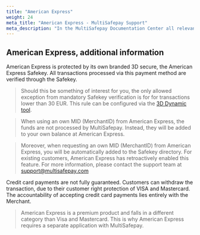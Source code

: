 ```yaml
---
title: "American Express"
weight: 24
meta_title: "American Express - MultiSafepay Support"
meta_description: "In the MultiSafepay Documentation Center all relevant information regarding our Plugins and API. As well as Support pages for Payment Method, Tools and General Questions. You can also find the contact details of our Support Team and Integration Team."
---
```

## American Express, additional information 
American Express is protected by its own branded 3D secure, the American Express Safekey. All transactions processed via this payment method are verified through the Safekey. 

> Should this be something of interest for you, the only allowed exception from mandatory Safekey verification is for for transactions lower than 30 EUR. This rule can be configured via the [3D Dynamic tool](/tools/server2server/3d-dynamics/).

> When using an own MID (MerchantID) from American Express, the funds are not processed by MultiSafepay. Instead, they will be added to your own balance at American Express.

> Moreover, when requesting an own MID (MerchantID) from American Express, you will be automatically added to the Safekey directory. For existing customers, American Express has retroactively enabled this feature. For more information, please contact the support team at <support@multisafepay.com> 

Credit card payments are not fully guaranteed. Customers can withdraw the transaction, due to their customer right protection of VISA and Mastercard. The accountability​ of accepting credit card payments lies entirely with the Merchant. 

> American Express is a premium product and falls in a different category than Visa and Mastercard. This is why American Express requires a separate application with MultiSafepay.